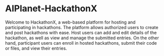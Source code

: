 # AIPlanet-HackathonX
Welcome to HackathonX, a web-based platform for hosting and participating in hackathons. The platform allows authorized users to create and post hackathons with ease. Host users can add and edit details of the hackathon, as well as view and manage the submitted entries. On the other hand, participant users can enroll in hosted hackathons, submit their code or files, and view their entries. 
